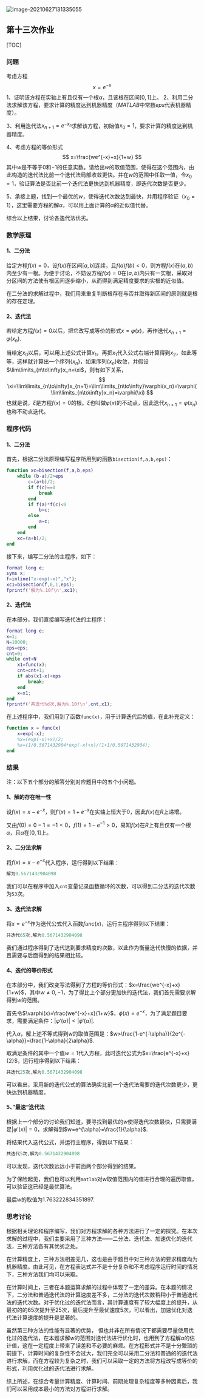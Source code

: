 ![image-20210627131335055](C:\Users\DELL\AppData\Roaming\Typora\typora-user-images\image-20210627131335055.png)

## 第十三次作业

[TOC]

### 问题

考虑方程
$$
x=e^{-x}
$$
1、证明该方程在实轴上有且仅有一个根$\alpha$，且该根在区间$[0,1]$上。
2、利用二分法求解该方程，要求计算的精度达到机器精度（$MATLAB$中常数$eps$代表机器精度）。

3、利用迭代法$x_{n+1}=e^{-x_n}$求解该方程，初始值$x_0=1$，要求计算的精度达到机器精度。

4、考虑方程的等价形式
$$
x=\frac{we^{-x}+x}{1+w}
$$
其中$w$是不等于$0$和$-1$的任意实数。请给出$w$的取值范围，使得在这个范围内，由此构造的迭代法比前一个迭代法局部收敛更快。并在$w$的范围中任取一值，令$x_0=1$，验证算法是否比前一个迭代法更快达到机器精度，即迭代次数是否更少。

5、承接上题，找到一个最优的$w$，使得迭代次数达到最快，并用程序验证（$x_0=1$），这里需要方程的解$\alpha$，可以用上面计算的$\alpha$的近似值代替。

综合以上结果，讨论各迭代法优劣。

### 数学原理

#### 1、二分法

给定方程$f(x)=0$，设$f(x)$在区间$[a,b]$连续，且$f(a)f(b)<0$，则方程$f(x)$在$(a,b)$内至少有一根。为便于讨论，不妨设方程$f(x)=0$在$(a,b)$内只有一实根，采取对分区间的方法使有根区间逐步缩小，从而得到满足精度要求的实根的近似值。

在二分法的求解过程中，我们用来重复判断根存在与否并取得新区间的原则就是根的存在定理。

#### 2、迭代法

若给定方程$f(x)=0$以后，把它改写成等价的形式$x=\varphi(x)$，再作迭代$x_{n+1}=\varphi(x_n)$.

当给定$x_0$以后，可以用上述公式计算$x_1$，再把$x_1$代入公式右端计算得到$x_2$，如此等等，这样就计算出一个序列$\{x_n\}$，如果序列$\{x_n\}$收敛，并假设$\lim\limits_{n\to\infty}x_n=\xi$，则有如下关系，
$$
\xi=\lim\limits_{n\to\infty}x_{n+1}=\lim\limits_{n\to\infty}\varphi(x_n)=\varphi(\lim\limits_{n\to\infty}x_n)=\varphi(\xi)
$$
也就是说，$\xi$是方程$f(x)=0$的根。$\xi$也叫做$\varphi(x)$的不动点，因此迭代$x_{n+1}=\varphi(x_n)$也称不动点迭代。

### 程序代码

#### 1、二分法

首先，根据二分法原理编写程序所用到的函数`bisection(f,a,b,eps)`：

```matlab
function xc=bisection(f,a,b,eps)
    while (b-a)/2>eps
        c=(a+b)/2;     
        if f(c)==0        
            break 
        end
        if f(a)*f(c)<0   
            b=c;
        else                  
            a=c;
        end
    end
    xc=(a+b)/2;
end
```

接下来，编写二分法的主程序，如下：

```matlab
format long e;
syms x;
f=inline("x-exp(-x)","x");
xc1=bisection(f,0,1,eps);
fprintf('解为%.10f\n',xc1);
```

#### 2、迭代法

在本部分，我们直接编写迭代法的主程序：

```matlab
format long e;
x=1;
N=10000; 
eps=eps;
cnt=0;
while cnt<N
    x1=func(x);
    cnt=cnt+1;
    if abs(x1-x)<eps
        break;
    end
    x=x1;
end
fprintf('共迭代%d次,解为%.10f\n',cnt,x1);
```

在上述程序中，我们用到了函数`func(x)`，用于计算迭代后的值，在此补充定义：

```matlab
function x = func(x)
    x=exp(-x);
    %x=(exp(-x)+x)/2;
    %x=(1/0.5671432904*exp(-x)+x)/(1+1/0.5671432904);
end
```

### 结果

注：以下五个部分的解答分别对应题目中的五个小问题。

#### 1、解的存在唯一性

设$f(x)=x-e^{-x}$，则$f'(x)=1+e^{-x}$在实轴上恒大于$0$，因此$f(x)$在$R$上递增。

又由$f(0)=0-1=-1<0$，$f(1)=1-e^{-1}>0$，易知$f(x)$在$R$上有且仅有一个根$\alpha$，且$\alpha$在$[0,1]$上。

#### 2、二分法求解

将$f(x)=x-e^{-x}$代入程序，运行得到以下结果：

```matlab
解为0.5671432904098
```

我们可以在程序中加入`cnt`变量记录函数循环的次数，可以得到二分法的迭代次数为`53`次。

#### 3、迭代法求解

将$x=e^{-x}$作为迭代公式代入函数$func(x)$，运行主程序得到以下结果：

```matlab
共迭代65次,解为0.5671432904098
```

我们通过程序得到了迭代达到要求精度的次数，以此作为衡量迭代快慢的依据，并且需要与后面得到的结果相比较。

#### 4、迭代的等价形式

在本部分中，我们改变写法得到了方程的等价形式：$x=\frac{we^{-x}+x}{1+w}$，其中$w\neq0,-1$，为了得比上个部分更加快的迭代法，我们首先需要求解得到$w$的范围。

首先令$\varphi(x)=\frac{we^{-x}+x}{1+w}$，$\phi(x)=e^{-x}$，为了满足题目要求，需要满足条件：$|\varphi'(\alpha)|<|\phi'(\alpha)|$.

代入$\alpha$，解上述不等式得到$w$的取值范围是：$w>\frac{1-e^{-\alpha}}{2e^{-\alpha}}=\frac{1-\alpha}{2\alpha}$.

取满足条件的其中一个值$w=1$代入方程，此时迭代公式为$x=\frac{e^{-x}+x}{2}$，运行程序得到以下结果：

```matlab
共迭代25次,解为0.5671432904098
```

可以看出，采用新的迭代公式的算法确实比前一个迭代法需要的迭代次数更少，更快达到机器精度。

#### 5、”最速“迭代法

根据上一个部分的讨论我们知道，要寻找到最优的$w$使得迭代次数最快，只需要满足$|\varphi'(x)|=0$，求解得到$w=e^{\alpha}=\frac{1}{\alpha}$.

将结果代入迭代公式，并运行主程序，得到以下结果：

```matlab
共迭代5次,解为0.5671432904098
```

可以发现，迭代次数远远小于前面两个部分得到的结果。

为了保险起见，我们也可以利用`matlab`对$w$取值范围内的值进行合理的遍历取值，可以验证这已经是最优算法。

最后$w$的取值为$1.763222834351897$.

### 思考讨论

根据相关理论和程序编写，我们对方程求解的各种方法进行了一定的探究。在本次求解的过程中，我们主要采用了三种方法——二分法、迭代法、加速优化的迭代法，三种方法各有其优劣之处。

在计算精度上，三种方法相差无几，这也是由于题目中对三种方法的要求精度均为机器精度。由此可见，在方程表达式并不是十分复杂和不考虑程序运行时间的情况下，三种方法我们均可以采取。

在计算时间上，三者在本题运算求解的过程中体现了一定的差异。在本题的情况下，二分法和普通迭代法的计算速度差不多，二分法的迭代次数稍稍小于普通迭代法的迭代次数。对于优化过的迭代法而言，其计算速度有了较大幅度上的提升，从最初的的$65$次提升至$25$次，最后提升至最优速度$5$次，可以看出，加速优化对迭代法计算速度的提升是显著的。

虽然第三种方法的性能有显著的优势， 但也并非在所有情况下都需要尽量使用优化过的迭代法，在本题求解$w$的范围对迭代法进行优化时，也用到了方程解$\alpha$的估计值，这在一定程度上带来了误差和不必要的麻烦。在方程形式并不是十分繁琐的前提下，计算时间的复杂性不会过大，我们完全可以采用二分法和普通的的迭代法进行求解，而在方程较为复杂之时，我们可以采取一定的方法将方程改写成等价的形式，利用优化过的迭代法进行求解。

综上所述，在综合考量计算精度、计算时间、前期处理复杂程度等多种因素后，我们可以采用成本最小的方法对方程进行求解。
